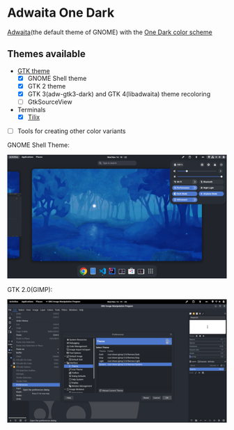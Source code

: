 <!-- # Theme Them All

This tool generates themes from provided colors.

## Goals

We prefer to mod existing(usually the official) themes. And we only focus on colors.

> [Theming is actually colors, nothing more.](https://youtu.be/ibT4daaZSTE?t=14)

## One Dark to theme them all

We've generated a set of themes using the One Dark palette. -->

# Adwaita One Dark

[Adwaita](https://gitlab.gnome.org/GNOME/libadwaita/-/tree/main/src/stylesheet)(the default theme of GNOME) with the [One Dark color scheme](https://github.com/Binaryify/OneDark-Pro/blob/master/themes/OneDark-Pro.json)

## Themes available

- [GTK theme](https://github.com/lonr/adwaita-one-dark/releases)
  - [x] GNOME Shell theme
  - [x] GTK 2 theme
  - [x] GTK 3(adw-gtk3-dark) and GTK 4(libadwaita) theme recoloring
  - [ ] GtkSourceView
- Terminals
  - [x] [Tilix](terminals/src/tilix/README.md)
- [ ] Tools for creating other color variants

GNOME Shell Theme:

![gnome-shell](./screenshots/gnome-shell.png)

GTK 2.0(GIMP):

![gimp](./screenshots/gimp.png)
